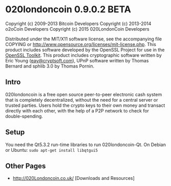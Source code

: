 020londoncoin 0.9.0.2 BETA
====================

Copyright (c) 2009-2013 Bitcoin Developers
Copyright (c) 2013-2014 o2oCoin Developers
Copyright (c) 2015 020LondonCoin Developers

Distributed under the MIT/X11 software license, see the accompanying
file COPYING or http://www.opensource.org/licenses/mit-license.php.
This product includes software developed by the OpenSSL Project for use in the [OpenSSL Toolkit](http://www.openssl.org/). This product includes
cryptographic software written by Eric Young ([eay@cryptsoft.com](mailto:eay@cryptsoft.com)), UPnP software written by Thomas Bernard and
sphlib 3.0 by Thomas Pornin.


Intro
---------------------
020londoncoin is a free open source peer-to-peer electronic cash system that is
completely decentralized, without the need for a central server or trusted
parties.  Users hold the crypto keys to their own money and transact directly
with each other, with the help of a P2P network to check for double-spending.


Setup
---------------------
You need the Qt5.3.2 run-time libraries to run 020londoncoin-Qt. On Debian or Ubuntu:
	`sudo apt-get install libqtgui5`



Other Pages
---------------------
- http://020Londoncoin.co.uk/ [Downloads and Resources]

